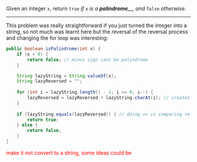 Given an integer `x`, return `true` _if_ `x` _is a_ _**palindrome**__, and_ `false` _otherwise_.
***
This problem was really straightforward if you just turned the integer into a string, so not much was learnt here but the reversal of the reversal process and changing the for loop was interesting:
```java
public boolean isPalindrome(int x) {
	if (x < 0) {
		return false; // minus sign cant be palindrome
	}

	String lazyString = String.valueOf(x);
	String lazyReversed = "";
	
	for (int i = lazyString.length() - 1; i >= 0; i--) {
		lazyReversed = lazyReversed + lazyString.charAt(i); // creates new string, StringBuilder is better
	}
	
	if (lazyString.equals(lazyReversed)) { // doing == is comparing references
		return true;
	} else {
		return false;
	}
}
```

<span style="color:red">make it not convert to a string, some ideas could be  </span>
